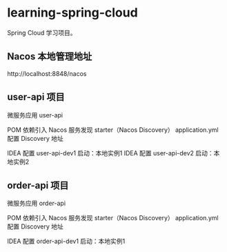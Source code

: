 # learning-spring-cloud
Spring Cloud 学习项目。


## Nacos 本地管理地址
http://localhost:8848/nacos

## user-api 项目

微服务应用 user-api

POM 依赖引入 Nacos 服务发现 starter（Nacos Discovery） 
application.yml 配置 Discovery 地址

IDEA 配置 user-api-dev1 启动：本地实例1
IDEA 配置 user-api-dev2 启动：本地实例2

## order-api 项目

微服务应用 order-api

POM 依赖引入 Nacos 服务发现 starter（Nacos Discovery）
application.yml 配置 Discovery 地址

IDEA 配置 order-api-dev1 启动：本地实例1

